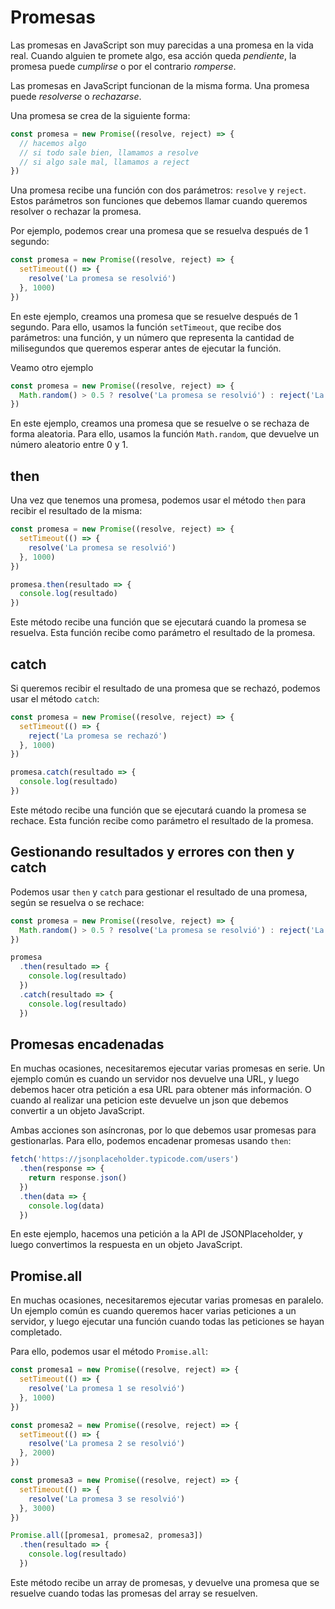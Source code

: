 # Promesas

Las promesas en JavaScript son muy parecidas a una promesa en la vida real. Cuando alguien te promete algo, esa acción queda *pendiente*, la promesa puede *cumplirse* o por el contrario *romperse*.

Las promesas en JavaScript funcionan de la misma forma. Una promesa puede *resolverse* o *rechazarse*.

Una promesa se crea de la siguiente forma:

```js
const promesa = new Promise((resolve, reject) => {
  // hacemos algo
  // si todo sale bien, llamamos a resolve
  // si algo sale mal, llamamos a reject
})
```

Una promesa recibe una función con dos parámetros: `resolve` y `reject`. Estos parámetros son funciones que debemos llamar cuando queremos resolver o rechazar la promesa.

Por ejemplo, podemos crear una promesa que se resuelva después de 1 segundo:

```js
const promesa = new Promise((resolve, reject) => {
  setTimeout(() => {
    resolve('La promesa se resolvió')
  }, 1000)
})
```

En este ejemplo, creamos una promesa que se resuelve después de 1 segundo. Para ello, usamos la función `setTimeout`, que recibe dos parámetros: una función, y un número que representa la cantidad de milisegundos que queremos esperar antes de ejecutar la función.

Veamo otro ejemplo

```js	
const promesa = new Promise((resolve, reject) => {
  Math.random() > 0.5 ? resolve('La promesa se resolvió') : reject('La promesa se rechazó')
})
```

En este ejemplo, creamos una promesa que se resuelve o se rechaza de forma aleatoria. Para ello, usamos la función `Math.random`, que devuelve un número aleatorio entre 0 y 1.

## then

Una vez que tenemos una promesa, podemos usar el método `then` para recibir el resultado de la misma:

```js
const promesa = new Promise((resolve, reject) => {
  setTimeout(() => {
    resolve('La promesa se resolvió')
  }, 1000)
})

promesa.then(resultado => {
  console.log(resultado)
})
```

Este método recibe una función que se ejecutará cuando la promesa se resuelva. Esta función recibe como parámetro el resultado de la promesa.

## catch

Si queremos recibir el resultado de una promesa que se rechazó, podemos usar el método `catch`:

```js
const promesa = new Promise((resolve, reject) => {
  setTimeout(() => {
    reject('La promesa se rechazó')
  }, 1000)
})

promesa.catch(resultado => {
  console.log(resultado)
})
```

Este método recibe una función que se ejecutará cuando la promesa se rechace. Esta función recibe como parámetro el resultado de la promesa.

## Gestionando resultados y errores con then y catch

Podemos usar `then` y `catch` para gestionar el resultado de una promesa, según se resuelva o se rechace:
```js
const promesa = new Promise((resolve, reject) => {
  Math.random() > 0.5 ? resolve('La promesa se resolvió') : reject('La promesa se rechazó')
})

promesa
  .then(resultado => {
    console.log(resultado)
  })
  .catch(resultado => {
    console.log(resultado)
  })
```

## Promesas encadenadas

En muchas ocasiones, necesitaremos ejecutar varias promesas en serie. Un ejemplo común es cuando un servidor nos devuelve una URL, y luego debemos hacer otra petición a esa URL para obtener más información. O cuando al realizar una peticion este devuelve un json que debemos convertir a un objeto JavaScript.

Ambas acciones son asíncronas, por lo que debemos usar promesas para gestionarlas. Para ello, podemos encadenar promesas usando `then`:

```js
fetch('https://jsonplaceholder.typicode.com/users')
  .then(response => {
    return response.json()
  })
  .then(data => {
    console.log(data)
  })
```

En este ejemplo, hacemos una petición a la API de JSONPlaceholder, y luego convertimos la respuesta en un objeto JavaScript.

## Promise.all

En muchas ocasiones, necesitaremos ejecutar varias promesas en paralelo. Un ejemplo común es cuando queremos hacer varias peticiones a un servidor, y luego ejecutar una función cuando todas las peticiones se hayan completado.

Para ello, podemos usar el método `Promise.all`:

```js
const promesa1 = new Promise((resolve, reject) => {
  setTimeout(() => {
    resolve('La promesa 1 se resolvió')
  }, 1000)
})

const promesa2 = new Promise((resolve, reject) => {
  setTimeout(() => {
    resolve('La promesa 2 se resolvió')
  }, 2000)
})

const promesa3 = new Promise((resolve, reject) => {
  setTimeout(() => {
    resolve('La promesa 3 se resolvió')
  }, 3000)
})

Promise.all([promesa1, promesa2, promesa3])
  .then(resultado => {
    console.log(resultado)
  })
```

Este método recibe un array de promesas, y devuelve una promesa que se resuelve cuando todas las promesas del array se resuelven.

